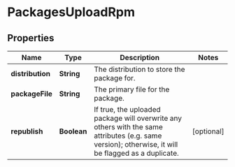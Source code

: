 
# PackagesUploadRpm

## Properties
Name | Type | Description | Notes
------------ | ------------- | ------------- | -------------
**distribution** | **String** | The distribution to store the package for. | 
**packageFile** | **String** | The primary file for the package. | 
**republish** | **Boolean** | If true, the uploaded package will overwrite any others with the same attributes (e.g. same version); otherwise, it will be flagged as a duplicate. |  [optional]



